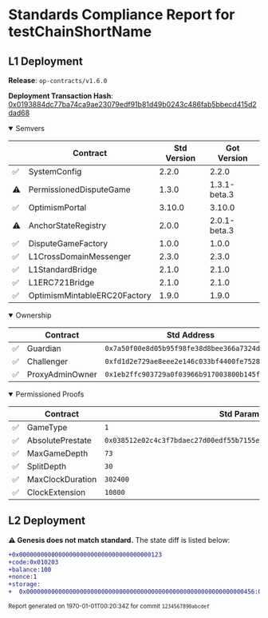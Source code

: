 # Standards Compliance Report for testChainShortName

## L1 Deployment

**Release**: `op-contracts/v1.6.0`

**Deployment Transaction Hash**: [0x0193884dc77ba74ca9ae23079edf91b81d49b0243c486fab5bbecd415d2dad68](https://sepolia.etherscan.io/tx/0x0193884dc77ba74ca9ae23079edf91b81d49b0243c486fab5bbecd415d2dad68)

<details open>

<summary>Semvers</summary>

| | Contract | Std Version | Got Version |
|---|----------|-------------|-------------|
| ✅ | SystemConfig | 2.2.0 | 2.2.0 |
| ⚠️ | PermissionedDisputeGame | 1.3.0 | 1.3.1-beta.3 |
| ✅ | OptimismPortal | 3.10.0 | 3.10.0 |
| ⚠️ | AnchorStateRegistry | 2.0.0 | 2.0.1-beta.3 |
| ✅ | DisputeGameFactory | 1.0.0 | 1.0.0 |
| ✅ | L1CrossDomainMessenger | 2.3.0 | 2.3.0 |
| ✅ | L1StandardBridge | 2.1.0 | 2.1.0 |
| ✅ | L1ERC721Bridge | 2.1.0 | 2.1.0 |
| ✅ | OptimismMintableERC20Factory | 1.9.0 | 1.9.0 |

</details>

<details open>

<summary>Ownership</summary>

| | Contract | Std Address | Got Address |
|---|----------|-------------|-------------|
| ✅ | Guardian | `0x7a50f00e8d05b95f98fe38d8bee366a7324dcf7e` | `0x7a50f00e8D05b95F98fE38d8BeE366a7324dCf7E` |
| ✅ | Challenger | `0xfd1d2e729ae8eee2e146c033bf4400fe75284301` | `0xfd1D2e729aE8eEe2E146c033bf4400fE75284301` |
| ✅ | ProxyAdminOwner | `0x1eb2ffc903729a0f03966b917003800b145f56e2` | `0x1Eb2fFc903729a0F03966B917003800b145F56E2` |

</details>

<details open>

<summary>Permissioned Proofs</summary>

| | Contract           | Std Param                                    | Got Param                                    |
|---|-------------------|----------------------------------------------|----------------------------------------------|
| ✅ | GameType | `1` | `1` |
| ✅ | AbsolutePrestate | `0x038512e02c4c3f7bdaec27d00edf55b7155e0905301e1a88083e4e0a6764d54c` | `0x038512e02c4c3f7bdaec27d00edf55b7155e0905301e1a88083e4e0a6764d54c` |
| ✅ | MaxGameDepth | `73` | `73` |
| ✅ | SplitDepth | `30` | `30` |
| ✅ | MaxClockDuration | `302400` | `302400` |
| ✅ | ClockExtension | `10800` | `10800` |

</details>

## L2 Deployment

**⚠️ Genesis does not match standard.** The state diff is listed below:

```diff
+0x0000000000000000000000000000000000000123
+code:0x010203
+balance:100
+nonce:1
+storage:
+  0x0000000000000000000000000000000000000000000000000000000000000456:0x0000000000000000000000000000000000000000000000000000000000000789
```

<small>Report generated on 1970-01-01T00:20:34Z for commit `1234567890abcdef`</small>

<!--- Report Magic V1 -->
